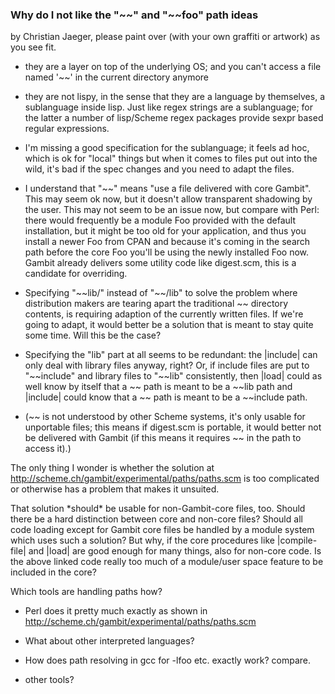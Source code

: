 ### Why do I not like the "\~\~" and "\~\~foo" path ideas

by Christian Jaeger, please paint over (with your own graffiti or
artwork) as you see fit.

  - they are a layer on top of the underlying OS; and you can't access a
    file named '\~\~' in the current directory anymore

<!-- end list -->

  - they are not lispy, in the sense that they are a language by
    themselves, a sublanguage inside lisp. Just like regex strings are a
    sublanguage; for the latter a number of lisp/Scheme regex packages
    provide sexpr based regular expressions.

<!-- end list -->

  - I'm missing a good specification for the sublanguage; it feels ad
    hoc, which is ok for "local" things but when it comes to files put
    out into the wild, it's bad if the spec changes and you need to
    adapt the files.

<!-- end list -->

  - I understand that "\~\~" means "use a file delivered with core
    Gambit". This may seem ok now, but it doesn't allow transparent
    shadowing by the user. This may not seem to be an issue now, but
    compare with Perl: there would frequently be a module Foo provided
    with the default installation, but it might be too old for your
    application, and thus you install a newer Foo from CPAN and because
    it's coming in the search path before the core Foo you'll be using
    the newly installed Foo now. Gambit already delivers some utility
    code like digest.scm, this is a candidate for overriding.

<!-- end list -->

  - Specifying "\~\~lib/" instead of "\~\~/lib" to solve the problem
    where distribution makers are tearing apart the traditional \~\~
    directory contents, is requiring adaption of the currently written
    files. If we're going to adapt, it would better be a solution that
    is meant to stay quite some time. Will this be the case?

<!-- end list -->

  - Specifying the "lib" part at all seems to be redundant: the
    |include| can only deal with library files anyway, right? Or, if
    include files are put to "\~\~include" and library files to
    "\~\~lib" consistently, then |load| could as well know by itself
    that a \~\~ path is meant to be a \~\~lib path and |include| could
    know that a \~\~ path is meant to be a \~\~include path.

<!-- end list -->

  - (\~\~ is not understood by other Scheme systems, it's only usable
    for unportable files; this means if digest.scm is portable, it would
    better not be delivered with Gambit (if this means it requires \~\~
    in the path to access it).)

The only thing I wonder is whether the solution at
<http://scheme.ch/gambit/experimental/paths/paths.scm> is too
complicated or otherwise has a problem that makes it unsuited.

That solution \*should\* be usable for non-Gambit-core files, too.
Should there be a hard distinction between core and non-core files?
Should all code loading except for Gambit core files be handled by a
module system which uses such a solution? But why, if the core
procedures like |compile-file| and |load| are good enough for many
things, also for non-core code. Is the above linked code really too much
of a module/user space feature to be included in the core?

Which tools are handling paths how?

  - Perl does it pretty much exactly as shown in
    <http://scheme.ch/gambit/experimental/paths/paths.scm>

<!-- end list -->

  - What about other interpreted languages?

<!-- end list -->

  - How does path resolving in gcc for -lfoo etc. exactly work? compare.

<!-- end list -->

  - other tools?
